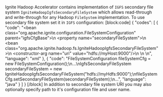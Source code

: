 Ignite Hadoop Accelerator contains implementation of `IGFS` secondary file system `IgniteHadoopIgfsSecondaryFileSystem` which allows read-through and write-through for any Hadoop `FileSystem` implementation.
To use secondary file system set it in `IGFS` configuration:
[block:code]
{
  "codes": [
    {
      "code": "<bean class=\"org.apache.ignite.configuration.FileSystemConfiguration\" parent=\"igfsCfgBase\">\n  <property name=\"secondaryFileSystem\">\n    <bean class=\"org.apache.ignite.hadoop.fs.IgniteHadoopIgfsSecondaryFileSystem\">\n      <constructor-arg name=\"uri\" value=\"hdfs://myHost:9000\"/>\n    </bean>\n  </property>\n</bean>",
      "language": "xml"
    },
    {
      "code": "FileSystemConfiguration fileSystemCfg = new FileSystemConfiguration();\n...\nIgfsSecondaryFileSystem secondaryFileSystem = new IgniteHadoopIgfsSecondaryFileSystem(\"hdfs://myHdfs:9000\");\nfileSystemCfg.setSecondaryFileSystem(secondaryFileSystem);\n...",
      "language": "java"
    }
  ]
}
[/block]
In addition to secondary file system URI you may also optionally specify path to it's configuration file and user name.